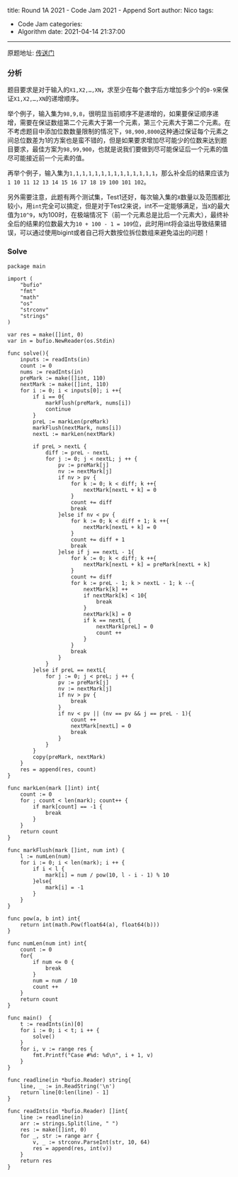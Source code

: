 title: Round 1A 2021 - Code Jam 2021 -  Append Sort
author: Nico
tags:
  - Code Jam
categories:
  - Algorithm
date: 2021-04-14 21:37:00
---
原题地址: [传送门](https://codingcompetitions.withgoogle.com/codejam/round/000000000043585d/00000000007549e5)

### 分析
题目要求是对于输入的``X1,X2,…,XN``，求至少在每个数字后方增加多少个的``0-9``来保证``X1,X2,…,XN``的递增顺序。

举个例子，输入集为``98,9,8``，很明显当前顺序不是递增的，如果要保证顺序递增，需要在保证数组第二个元素大于第一个元素，第三个元素大于第二个元素。在不考虑题目中添加位数数量限制的情况下，``98,900,8000``这种通过保证每个元素之间总位数差为1的方案也是蛮不错的，但是如果要求增加尽可能少的位数来达到题目要求，最佳方案为``98,99,900``，也就是说我们要做到尽可能保证后一个元素的值尽可能接近前一个元素的值。

再举个例子，输入集为``1,1,1,1,1,1,1,1,1,1,1,1,1,1``，那么补全后的结果应该为``1 10 11 12 13 14 15 16 17 18 19 100 101 102``。

另外需要注意，此题有两个测试集，Test1还好，每次输入集的``X``数量以及范围都比较小，用``int``完全可以搞定，但是对于Test2来说，int不一定能够满足，当``X``的最大值为``10^9``，``N``为100时，在极端情况下（前一个元素总是比后一个元素大），最终补全后的结果的位数最大为``10 + 100 - 1 = 109``位，此时用int将会溢出导致结果错误，可以通过使用bigint或者自己将大数按位拆位数组来避免溢出的问题！

### Solve
```golang
package main

import (
	"bufio"
	"fmt"
	"math"
	"os"
	"strconv"
	"strings"
)

var res = make([]int, 0)
var in = bufio.NewReader(os.Stdin)

func solve(){
	inputs := readInts(in)
	count := 0
	nums := readInts(in)
	preMark := make([]int, 110)
	nextMark := make([]int, 110)
	for i := 0; i < inputs[0]; i ++{
		if i == 0{
			markFlush(preMark, nums[i])
			continue
		}
		preL := markLen(preMark)
		markFlush(nextMark, nums[i])
		nextL := markLen(nextMark)

		if preL > nextL {
			diff := preL - nextL
			for j := 0; j < nextL; j ++ {
				pv := preMark[j]
				nv := nextMark[j]
				if nv > pv {
					for k := 0; k < diff; k ++{
						nextMark[nextL + k] = 0
					}
					count += diff
					break
				}else if nv < pv {
					for k := 0; k < diff + 1; k ++{
						nextMark[nextL + k] = 0
					}
					count += diff + 1
					break
				}else if j == nextL - 1{
					for k := 0; k < diff; k ++{
						nextMark[nextL + k] = preMark[nextL + k]
					}
					count += diff
					for k := preL - 1; k > nextL - 1; k --{
						nextMark[k] ++
						if nextMark[k] < 10{
							break
						}
						nextMark[k] = 0
						if k == nextL {
							nextMark[preL] = 0
							count ++
						}
					}
					break
				}
			}
		}else if preL == nextL{
			for j := 0; j < preL; j ++ {
				pv := preMark[j]
				nv := nextMark[j]
				if nv > pv {
					break
				}
				if nv < pv || (nv == pv && j == preL - 1){
					count ++
					nextMark[nextL] = 0
					break
				}
			}
		}
		copy(preMark, nextMark)
	}
	res = append(res, count)
}

func markLen(mark []int) int{
	count := 0
	for ; count < len(mark); count++ {
		if mark[count] == -1 {
			break
		}
	}
	return count
}

func markFlush(mark []int, num int) {
	l := numLen(num)
	for i := 0; i < len(mark); i ++ {
		if i < l {
			mark[i] = num / pow(10, l - i - 1) % 10
		}else{
			mark[i] = -1
		}
	}
}

func pow(a, b int) int{
	return int(math.Pow(float64(a), float64(b)))
}

func numLen(num int) int{
	count := 0
	for{
		if num <= 0 {
			break
		}
		num = num / 10
		count ++
	}
	return count
}

func main()  {
	t := readInts(in)[0]
	for i := 0; i < t; i ++ {
		solve()
	}
	for i, v := range res {
		fmt.Printf("Case #%d: %d\n", i + 1, v)
	}
}

func readline(in *bufio.Reader) string{
	line, _ := in.ReadString('\n')
	return line[0:len(line) - 1]
}

func readInts(in *bufio.Reader) []int{
	line := readline(in)
	arr := strings.Split(line, " ")
	res := make([]int, 0)
	for _, str := range arr {
		v, _ := strconv.ParseInt(str, 10, 64)
		res = append(res, int(v))
	}
	return res
}

```